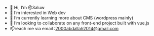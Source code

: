- 👋 Hi, I’m @3aluw
- 👀 I’m interested in Web dev
- 🌱 I’m currently learning more about CMS (wordpress mainly)
- 💞️ I’m looking to collaborate on any front-end project built with vue.js
- 📫reach me via email :2000abdallah2014@gmail.com

<!---
3aluw/3aluw is a ✨ special ✨ repository because its `README.md` (this file) appears on your GitHub profile.
You can click the Preview link to take a look at your changes.
--->
